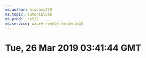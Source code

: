 ```yaml
---
ms.author: hisdocs279
ms.topic: tutorial5ab
ms.prod: .net22
ms.service: azure-remote-rendering5
---
```

# Tue, 26 Mar 2019 03:41:44 GMT

